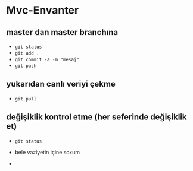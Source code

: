 # Mvc-Envanter

## master dan master branchına
- `git status`
- `git add .`
- `git commit -a -m "mesaj"`
- `git push`

## yukarıdan canlı veriyi çekme
- `git pull`

## değişiklik kontrol etme (her seferinde değişiklik et)
- `git status`

- bele vaziyetin içine soxum
- 
